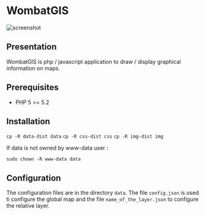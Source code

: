 # WombatGIS

![screenshot](https://redmine.champs-libres.coop/projects/wombatgis/repository/revisions/master/entry/img/logo_black.png)

## Presentation

WombatGIS is php / javascript application to draw / display graphical information on maps.

## Prerequisites

* PHP 5 >= 5.2

## Installation

`cp -R data-dist data`
`cp -R css-dist css`
`cp -R img-dist img`

If data is not owned by www-data user :

`sudo chown -R www-data data`

## Configuration

The configuration files are in the directory `data`.
The file `config.json` is used ti configure the global map and the file `name_of_the_layer.json` to configure
the relative layer.